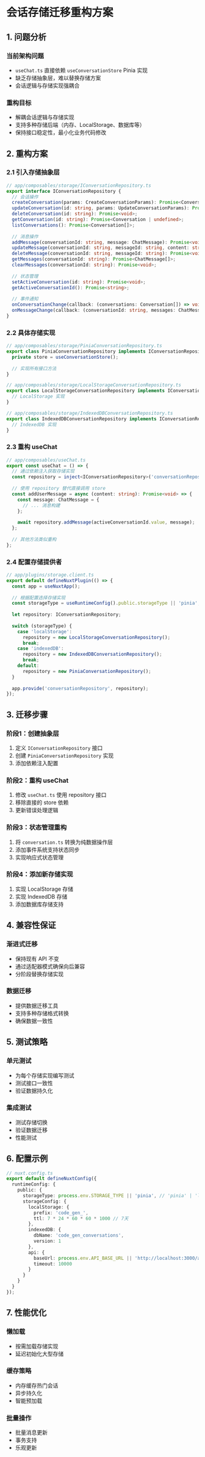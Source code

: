 # 会话存储迁移重构方案

## 1. 问题分析

### 当前架构问题
- `useChat.ts` 直接依赖 `useConversationStore` Pinia 实现
- 缺乏存储抽象层，难以替换存储方案
- 会话逻辑与存储实现强耦合

### 重构目标
- 解耦会话逻辑与存储实现
- 支持多种存储后端（内存、LocalStorage、数据库等）
- 保持接口稳定性，最小化业务代码修改

## 2. 重构方案

### 2.1 引入存储抽象层

```typescript
// app/composables/storage/IConversationRepository.ts
export interface IConversationRepository {
  // 会话操作
  createConversation(params: CreateConversationParams): Promise<Conversation>;
  updateConversation(id: string, params: UpdateConversationParams): Promise<void>;
  deleteConversation(id: string): Promise<void>;
  getConversation(id: string): Promise<Conversation | undefined>;
  listConversations(): Promise<Conversation[]>;
  
  // 消息操作
  addMessage(conversationId: string, message: ChatMessage): Promise<void>;
  updateMessage(conversationId: string, messageId: string, content: string, done?: boolean): Promise<void>;
  deleteMessage(conversationId: string, messageId: string): Promise<void>;
  getMessages(conversationId: string): Promise<ChatMessage[]>;
  clearMessages(conversationId: string): Promise<void>;
  
  // 状态管理
  setActiveConversation(id: string): Promise<void>;
  getActiveConversationId(): Promise<string>;
  
  // 事件通知
  onConversationChange(callback: (conversations: Conversation[]) => void): () => void;
  onMessageChange(callback: (conversationId: string, messages: ChatMessage[]) => void): () => void;
}
```

### 2.2 具体存储实现

```typescript
// app/composables/storage/PiniaConversationRepository.ts
export class PiniaConversationRepository implements IConversationRepository {
  private store = useConversationStore();
  
  // 实现所有接口方法
}

// app/composables/storage/LocalStorageConversationRepository.ts
export class LocalStorageConversationRepository implements IConversationRepository {
  // LocalStorage 实现
}

// app/composables/storage/IndexedDBConversationRepository.ts
export class IndexedDBConversationRepository implements IConversationRepository {
  // IndexedDB 实现
}
```

### 2.3 重构 useChat

```typescript
// app/composables/useChat.ts
export const useChat = () => {
  // 通过依赖注入获取存储实现
  const repository = inject<IConversationRepository>('conversationRepository');
  
  // 使用 repository 替代直接调用 store
  const addUserMessage = async (content: string): Promise<void> => {
    const message: ChatMessage = {
      // ... 消息构建
    };
    
    await repository.addMessage(activeConversationId.value, message);
  };
  
  // 其他方法类似重构
};
```

### 2.4 配置存储提供者

```typescript
// app/plugins/storage.client.ts
export default defineNuxtPlugin(() => {
  const app = useNuxtApp();
  
  // 根据配置选择存储实现
  const storageType = useRuntimeConfig().public.storageType || 'pinia';
  
  let repository: IConversationRepository;
  
  switch (storageType) {
    case 'localStorage':
      repository = new LocalStorageConversationRepository();
      break;
    case 'indexedDB':
      repository = new IndexedDBConversationRepository();
      break;
    default:
      repository = new PiniaConversationRepository();
  }
  
  app.provide('conversationRepository', repository);
});
```

## 3. 迁移步骤

### 阶段1：创建抽象层
1. 定义 `IConversationRepository` 接口
2. 创建 `PiniaConversationRepository` 实现
3. 添加依赖注入配置

### 阶段2：重构 useChat
1. 修改 `useChat.ts` 使用 repository 接口
2. 移除直接的 store 依赖
3. 更新错误处理逻辑

### 阶段3：状态管理重构
1. 将 `conversation.ts` 转换为纯数据操作层
2. 添加事件系统支持状态同步
3. 实现响应式状态管理

### 阶段4：添加新存储实现
1. 实现 LocalStorage 存储
2. 实现 IndexedDB 存储
3. 添加数据库存储支持

## 4. 兼容性保证

### 渐进式迁移
- 保持现有 API 不变
- 通过适配器模式确保向后兼容
- 分阶段替换存储实现

### 数据迁移
- 提供数据迁移工具
- 支持多种存储格式转换
- 确保数据一致性

## 5. 测试策略

### 单元测试
- 为每个存储实现编写测试
- 测试接口一致性
- 验证数据持久化

### 集成测试
- 测试存储切换
- 验证数据迁移
- 性能测试

## 6. 配置示例

```typescript
// nuxt.config.ts
export default defineNuxtConfig({
  runtimeConfig: {
    public: {
      storageType: process.env.STORAGE_TYPE || 'pinia', // 'pinia' | 'localStorage' | 'indexedDB' | 'api'
      storageConfig: {
        localStorage: {
          prefix: 'code_gen_',
          ttl: 7 * 24 * 60 * 60 * 1000 // 7天
        },
        indexedDB: {
          dbName: 'code_gen_conversations',
          version: 1
        },
        api: {
          baseUrl: process.env.API_BASE_URL || 'http://localhost:3000/api',
          timeout: 10000
        }
      }
    }
  }
});
```

## 7. 性能优化

### 懒加载
- 按需加载存储实现
- 延迟初始化大型存储

### 缓存策略
- 内存缓存热门会话
- 异步持久化
- 智能预加载

### 批量操作
- 批量消息更新
- 事务支持
- 乐观更新